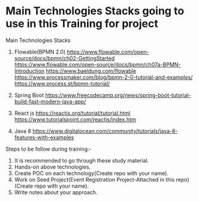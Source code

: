 # Main Technologies Stacks going to use in this Training for project
Main Technologies Stacks
1. Flowable(BPMN 2.0) 
https://www.flowable.com/open-source/docs/bpmn/ch02-GettingStarted
https://www.flowable.com/open-source/docs/bpmn/ch07a-BPMN-Introduction
https://www.baeldung.com/flowable
https://www.processmaker.com/blog/bpmn-2-0-tutorial-and-examples/
https://www.process.st/bpmn-tutorial/

2. Spring Boot
https://www.freecodecamp.org/news/spring-boot-tutorial-build-fast-modern-java-app/

3. React js
https://reactjs.org/tutorial/tutorial.html
https://www.tutorialspoint.com/reactjs/index.htm

4. Java 8
https://www.digitalocean.com/community/tutorials/java-8-features-with-examples

Steps to be follow during training:-
1. It is recommended to go through these study material.
2. Hands-on above technologies.
3. Create POC on each technology(Create repo with your name).
4. Work on Seed Project(Event Registration Project-Attached in this repo) (Create repo with your name).
5. Write notes about your approach.
